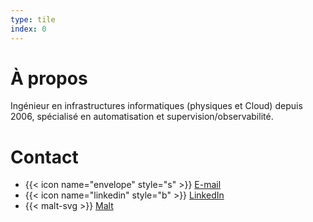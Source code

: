 ```yaml
---
type: tile
index: 0
---
```


# À propos

Ingénieur en infrastructures informatiques (physiques et Cloud) depuis 2006,
spécialisé en automatisation et supervision/observabilité.

# Contact

* {{< icon name="envelope" style="s" >}} [E-mail][mailto]
* {{< icon name="linkedin" style="b" >}} [LinkedIn][linkedin]
* {{< malt-svg >}} [Malt][malt]

[linkedin]: https://www.linkedin.com/company/cobalt-core
[mailto]: mailto:contact@cobaltco.re
[malt]: https://www.malt.fr/profile/marcfalzon
